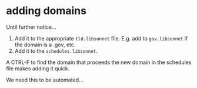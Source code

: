 # adding domains

Until further notice...

1. Add it to the appropriate `tld.libsonnet` file. E.g. add to `gov.libsonnet` if the domain is a .gov, etc.
2. Add it to the `schedules.libsonnet`.

A CTRL-F to find the domain that proceeds the new domain in the schedules file makes adding it quick.

We need this to be automated...